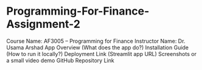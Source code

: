 # Programming-For-Finance-Assignment-2

Course Name: AF3005 – Programming for Finance
Instructor Name: Dr. Usama Arshad
App Overview (What does the app do?)
Installation Guide (How to run it locally?)
Deployment Link (Streamlit app URL)
Screenshots or a small video demo
GitHub Repository Link
